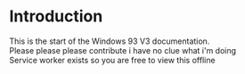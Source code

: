 # Introduction

This is the start of the Windows 93 V3 documentation.  
Please please please contribute i have no clue what i'm doing  
Service worker exists so you are free to view this offline